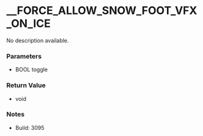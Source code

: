 # __FORCE_ALLOW_SNOW_FOOT_VFX_ON_ICE

No description available.

### Parameters
* BOOL toggle

### Return Value
* void

### Notes
* Build: 3095

